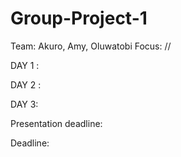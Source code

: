 # Group-Project-1

Team: Akuro, Amy, Oluwatobi
Focus: //

DAY 1 : 


DAY 2 :


DAY 3: 

Presentation deadline: 


Deadline:
